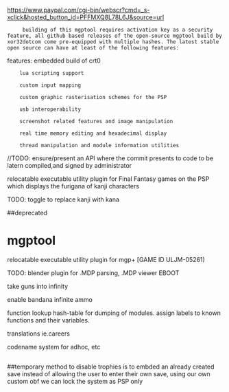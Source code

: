 https://www.paypal.com/cgi-bin/webscr?cmd=_s-xclick&hosted_button_id=PFFMXQ8L78L6J&source=url

         building of this mgptool requires activation key as a security feature, all github based releases of the open-source mgptool build by xor32dotcom come pre-equipped with multiple hashes. The latest stable open source can have at least of the following features:
features:
        embedded build of crt0
        
        lua scripting support
        
        custom input mapping
        
        custom graphic rasterisation schemes for the PSP 
        
        usb interoperability 
        
        screenshot related features and image manipulation 
        
        real time memory editing and hexadecimal display 
        
        thread manipulation and module information utilities
        
     
       



//TODO: ensure/present an API where the commit presents to code to be latern compiled,and signed by administrator

relocatable executable utility plugin for Final Fantasy games on the PSP which displays the furigana of kanji characters

TODO:
 toggle to replace kanji with kana





##deprecated
# mgptool
 relocatable executable utility plugin for mgp+ [GAME ID ULJM-05261)


TODO:
blender plugin for .MDP parsing, .MDP viewer EBOOT

take guns into infinity

enable bandana infinite ammo

function lookup hash-table for dumping of modules. assign labels to known functions and their variables.

translations ie.careers

codename system for adhoc, etc
##

##temporary method to disable trophies is to embded an already created save instead of allowing the user to enter their own save, using our own custom obf we can lock the system as PSP only
